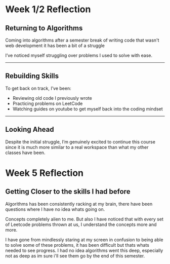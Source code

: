 
#  Week 1/2 Reflection

##  Returning to Algorithms

Coming into algorithms after a semester break of writing code that wasn't web development it has been a bit of a struggle

I’ve noticed myself struggling over problems I used to solve with ease.

---

##  Rebuilding Skills

To get back on track, I’ve been:

- Reviewing old code I previously wrote  
- Practicing problems on LeetCode
- Watching guides on youtube to get myself back into the coding mindset

---

##  Looking Ahead

Despite the initial struggle, I’m genuinely excited to continue this course since it is much more similar to a real workspace than what my other classes have been.



#  Week 5 Reflection

## Getting Closer to the skills I had before

Algorithms has been consistently racking at my brain, there have been questions where I have no idea whats going on.

Concepts completely alien to me. But also I have noticed that with every set of Leetcode problems thrown at us, I understand the concepts more and more.

I have gone from mindlessly staring at my screen in confusion to being able to solve some of these problems, it has been difficult but thats whats needed to see progress.
I had no idea algorithms went this deep, especially not as deep as im sure i'll see them go by the end of this semester. 


